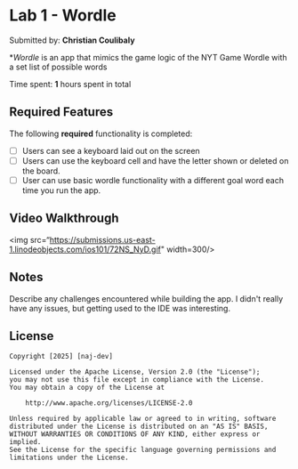# Lab 1 - Wordle

Submitted by: **Christian Coulibaly**

**Wordle* is an app that mimics the game logic of the NYT Game Wordle with a set list of possible words

Time spent: **1** hours spent in total

## Required Features

The following **required** functionality is completed:

- [ ] Users can see a keyboard laid out on the screen
- [ ] Users can use the keyboard cell and have the letter shown or deleted on the board.
- [ ] User can use basic wordle functionality with a different goal word each time you run the app.
 
## Video Walkthrough
<img src=“https://submissions.us-east-1.linodeobjects.com/ios101/72NS_NyD.gif" width=300/>

## Notes

Describe any challenges encountered while building the app.
I didn't really have any issues, but getting used to the IDE was interesting.

## License

    Copyright [2025] [naj-dev]

    Licensed under the Apache License, Version 2.0 (the "License");
    you may not use this file except in compliance with the License.
    You may obtain a copy of the License at

        http://www.apache.org/licenses/LICENSE-2.0

    Unless required by applicable law or agreed to in writing, software
    distributed under the License is distributed on an "AS IS" BASIS,
    WITHOUT WARRANTIES OR CONDITIONS OF ANY KIND, either express or implied.
    See the License for the specific language governing permissions and
    limitations under the License.

